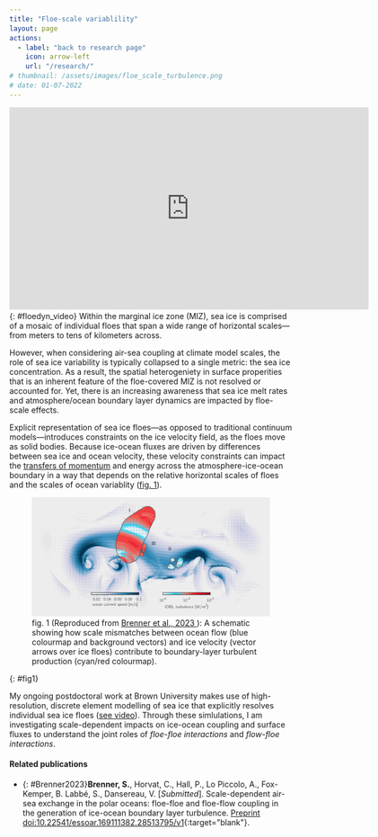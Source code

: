 ```yaml
---
title: "Floe-scale variablility"
layout: page
actions:   
  - label: "back to research page"
    icon: arrow-left
    url: "/research/"   
# thumbnail: /assets/images/floe_scale_turbulence.png    
# date: 01-07-2022
---
```


<div class="embed-responsive embed-responsive-16by9">
  <iframe width="640" height="360" src="https://www.youtube.com/embed/UBqMkirHENs" frameborder="0" allow="accelerometer; autoplay; clipboard-write; encrypted-media; gyroscope; picture-in-picture; web-share" allowfullscreen></iframe>
</div> {: #floedyn_video}
Within the marginal ice zone (MIZ), sea ice is comprised of a mosaic of individual floes that span a wide range of horizontal scales—from meters to tens of kilometers across. 

However, when considering air-sea coupling at climate model scales, the role of sea ice variability is typically collapsed to a single metric: the sea ice concentration. 
As a result, the spatial heterogeniety in surface properities that is an inherent feature of the floe-covered MIZ is not resolved or accounted for. 
Yet, there is an increasing awareness that sea ice melt rates and atmosphere/ocean boundary layer dynamics are impacted by floe-scale effects.

Explicit representation of sea ice floes—as opposed to traditional continuum models—introduces constraints on the ice velocity field, as the floes move as solid bodies.
Because ice-ocean fluxes are driven by differences between sea ice and ocean velocity, these velocity constraints can impact the [transfers of momentum](/research/momentum_transfer) and energy across the atmosphere-ice-ocean boundary in a way that depends on the relative horizontal scales of floes and the scales of ocean variablity ([fig. 1](#fig1)).


<figure class="align-center">
  <img src="/assets/images/floe_scale_turbulence.png">
  <figcaption>fig. 1 
    (Reproduced from 
    <a href="#Brenner2023"> 
      Brenner et al., 2023
    </a>):
    A schematic showing how scale mismatches between ocean flow (blue colourmap and background vectors) and ice velocity (vector arrows over ice floes) contribute to boundary-layer turbulent production (cyan/red colourmap).
  </figcaption> 
</figure>{: #fig1}



My ongoing postdoctoral work at Brown University makes use of high-resolution, discrete element modelling of sea ice that explicitly resolves individual sea ice floes ([see video](#floedyn_video)).
Through these simlulations, I am investigating scale-dependent impacts on ice-ocean coupling and surface fluxes to understand the joint roles of *floe-floe interactions* and *flow-floe interactions*.





#### Related publications

* {: #Brenner2023}**Brenner, S.**, Horvat, C., Hall, P., Lo Piccolo, A., Fox-Kemper, B. Labbé, S., Dansereau, V. [*Submitted*].
Scale-dependent air-sea exchange in the polar oceans: floe-floe and floe-flow coupling in the generation of ice-ocean boundary layer turbulence. [Preprint doi:10.22541/essoar.169111382.28513795/v1](https://doi.org/10.22541/essoar.169111382.28513795/v1){:target="blank"}.


<!-- Changes in Arctic sea ice are especially pronounced by the expansion of MIZs; however, these transition regions remain poorly understood. -->